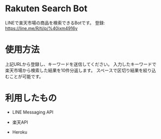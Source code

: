 # Rakuten Search Bot
LINEで楽天市場の商品を検索できるBotです。
登録: https://line.me/R/ti/p/%40ixm4916y

# 使用方法
上記URLから登録し、キーワードを送信してください。
入力したキーワードで楽天市場から検索した結果を10件分返します。
スペースで区切り結果を絞り込むことが可能です。

# 利用したもの

*  LINE Messaging API

*  楽天API

*  Heroku


